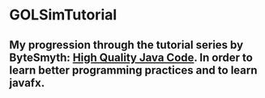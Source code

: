 # GOLSimTutorial
## My progression through the tutorial series by ByteSmyth: [High Quality Java Code](https://www.youtube.com/watch?v=O4XKEL3jces&list=PLCKf4WHHB2LWxL51HTNBz2OcbpswDnXy6). In order to learn better programming practices and to learn javafx.